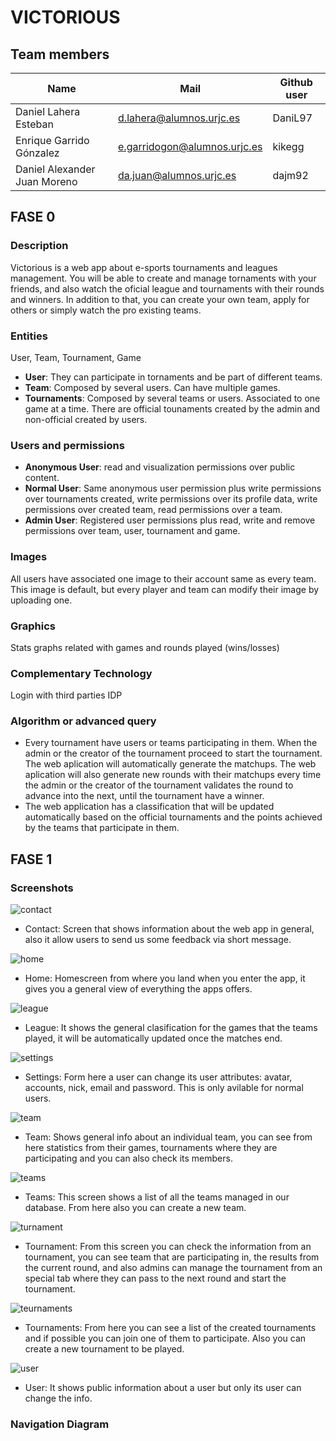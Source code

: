 # VICTORIOUS

## Team members

| Name | Mail | Github user|
|--------|--------|------------|
|Daniel Lahera Esteban| d.lahera@alumnos.urjc.es | DaniL97 |
|Enrique Garrido Gónzalez | e.garridogon@alumnos.urjc.es | kikegg |
|Daniel Alexander Juan Moreno | da.juan@alumnos.urjc.es | dajm92 |

## FASE 0

### Description

Victorious is a web app about e-sports tournaments and leagues management. You will be able to create and manage tornaments with your friends, and also watch the oficial league and tournaments with their rounds and winners.
In addition to that, you can create your own team, apply for others or simply watch the pro existing teams.

### Entities

User, Team, Tournament, Game

* **User**: They can participate in tornaments and be part of different teams.
* **Team**: Composed by several users. Can have multiple games.
* **Tournaments**: Composed by several teams or users. Associated to one game at a time. There are official tounaments created by the admin and non-official created by users.

### Users and permissions

* **Anonymous User**: read and visualization permissions over public content. 
* **Normal User**: Same anonymous user permission plus write permissions over tournaments created, write permissions over its profile data, write permissions over created team, read permissions over a team.
* **Admin User**: Registered user permissions plus read, write and remove permissions over team, user, tournament and game. 

### Images

All users have associated one image to their account same as every team. This image is default, but every player and team can modify their image by uploading one.

### Graphics

Stats graphs related with games and rounds played (wins/losses) 

### Complementary Technology

Login with third parties IDP

### Algorithm or advanced query

- Every tournament have users or teams participating in them. When the admin or the creator of the tournament proceed to start the tournament. The web aplication will automatically generate the matchups.
The web aplication will also generate new rounds with their matchups every time the admin or the creator of the tournament validates the round to advance into the next, until the tournament have a winner.
- The web application has a classification that will be updated automatically based on the official tournaments and the points achieved by the teams that participate in them. 

## FASE 1

### Screenshots

![contact](https://github.com/CodeURJC-DAW-2020-21/webapp5/tree/readme/Screenshots/Contact.JPG)
- Contact: Screen that shows information about the web app in general, also it allow users to send us some feedback via short message.

![home](https://github.com/CodeURJC-DAW-2020-21/webapp5/tree/readme/Screenshots/Home.JPG)
- Home: Homescreen from where you land when you enter the app, it gives you a general view of everything the apps offers.

![league](https://github.com/CodeURJC-DAW-2020-21/webapp5/tree/readme/Screenshots/League.JPG)
- League: It shows the general clasification for the games that the teams played, it will be automatically updated once the matches end.

![settings](https://github.com/CodeURJC-DAW-2020-21/webapp5/tree/readme/Screenshots/Settings.JPG)
- Settings: Form here a user can change its user attributes: avatar, accounts, nick, email and password. This is only avilable for normal users.

![team](https://github.com/CodeURJC-DAW-2020-21/webapp5/tree/readme/Screenshots/Team.JPG)
- Team: Shows general info about an individual team, you can see from here statistics from their games, tournaments where they are participating and you can also check its members.

![teams](https://github.com/CodeURJC-DAW-2020-21/webapp5/tree/readme/Screenshots/Teams.JPG)
- Teams: This screen shows a list of all the teams managed in our database. From here also you can create a new team.

![turnament](https://github.com/CodeURJC-DAW-2020-21/webapp5/tree/readme/Screenshots/Tournament.JPG)
- Tournament: From this screen you can check the information from an tournament, you can see team that are participating in, the results from the current round, and also admins can
	manage the tournament from an special tab where they can pass to the next round and start the tournament.

![teurnaments](https://github.com/CodeURJC-DAW-2020-21/webapp5/tree/readme/Screenshots/Tournaments.JPG)
- Tournaments: From here you can see a list of the created tournaments and if possible you can join one of them to participate. Also you can create a new tournament to be played.

![user](https://github.com/CodeURJC-DAW-2020-21/webapp5/tree/readme/Screenshots/User.JPG)
- User: It shows public information about a user but only its user can change the info.

### Navigation Diagram

